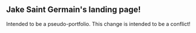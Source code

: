 ## Jake Saint Germain's landing page!

Intended to be a pseudo-portfolio. This change is intended to be a conflict!